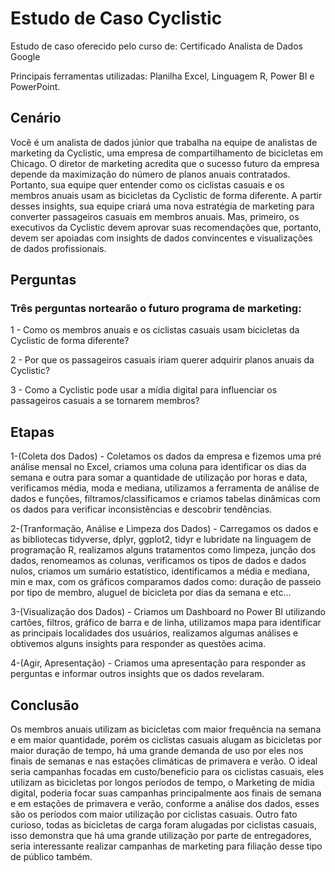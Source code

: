 # Estudo de Caso Cyclistic
Estudo de caso oferecido pelo curso de: Certificado Analista de Dados Google

Principais ferramentas utilizadas: Planilha Excel, Linguagem R, Power BI e PowerPoint.

## Cenário

Você é um analista de dados júnior que trabalha na equipe de analistas de marketing da Cyclistic, uma empresa de compartilhamento de bicicletas
em Chicago. O diretor de marketing acredita que o sucesso futuro da empresa depende da maximização do número de planos anuais contratados.
Portanto, sua equipe quer entender como os ciclistas casuais e os membros anuais usam as bicicletas da Cyclistic de forma diferente. A
partir desses insights, sua equipe criará uma nova estratégia de marketing para converter passageiros casuais em membros anuais. Mas,
primeiro, os executivos da Cyclistic devem aprovar suas recomendações que, portanto, devem ser apoiadas com insights de dados convincentes e
visualizações de dados profissionais.

## Perguntas
### Três perguntas nortearão o futuro programa de marketing:

1 - Como os membros anuais  e os ciclistas casuais usam bicicletas da Cyclistic  de forma diferente?

2 - Por que os passageiros  casuais iriam querer adquirir planos anuais da Cyclistic?

3 - Como a Cyclistic pode usar a mídia digital para influenciar os passageiros casuais a se tornarem membros?

## Etapas

1-(Coleta dos Dados) - Coletamos os dados da empresa e fizemos uma pré análise mensal no Excel, criamos uma coluna para identificar os dias da semana e outra para somar a quantidade de utilização por horas e data, verificamos média, moda e mediana,  utilizamos a ferramenta de análise de dados e funções, filtramos/classificamos e criamos tabelas dinâmicas com os dados para verificar inconsistências e descobrir tendências.

2-(Tranformação, Análise e Limpeza dos Dados) - Carregamos os dados e as bibliotecas tidyverse, dplyr, ggplot2, tidyr e lubridate na linguagem de programação R, realizamos alguns tratamentos como limpeza, junção dos dados, renomeamos as colunas, verificamos os tipos de dados e dados nulos,  criamos um sumário estatístico, identificamos a média e mediana, min e max, com  os gráficos comparamos dados como: duração de passeio por tipo de membro, aluguel de bicicleta por dias da semana e etc...

3-(Visualização dos Dados) - Criamos um Dashboard no Power BI utilizando cartões, filtros, gráfico de barra e de linha, utilizamos mapa para identificar as principais localidades dos usuários, realizamos algumas análises e obtivemos alguns insights para responder as questões acima.

4-(Agir, Apresentação) - Criamos uma apresentação para responder as perguntas e informar outros insights que os dados revelaram.

## Conclusão

Os membros anuais utilizam as bicicletas com maior frequência na semana e em maior quantidade, porém os ciclistas casuais alugam as bicicletas por maior duração de tempo, há uma grande demanda de uso por eles nos finais de semanas e nas estações climáticas de primavera e verão.
O ideal seria campanhas focadas em custo/beneficio para os ciclistas casuais, eles utilizam as bicicletas por longos períodos de tempo, o Marketing de mídia digital, poderia focar suas campanhas principalmente aos finais de semana e em estações de primavera e verão, conforme a análise dos dados, esses são os períodos com maior utilização por ciclistas casuais.
Outro fato curioso, todas as bicicletas de carga foram alugadas por ciclistas casuais, isso demonstra que há uma grande utilização por parte de entregadores, seria interessante realizar campanhas de marketing para filiação desse tipo de público também.


